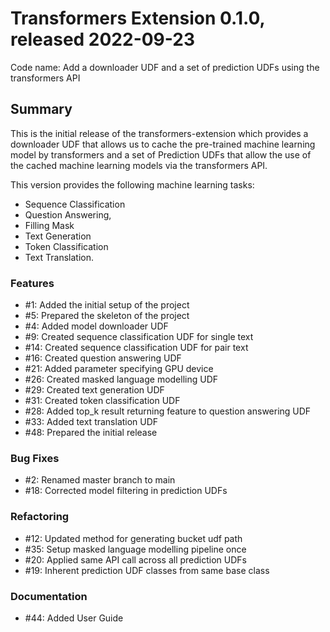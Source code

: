 # Transformers Extension 0.1.0, released 2022-09-23

Code name: Add a downloader UDF and a set of prediction UDFs using the transformers API


## Summary

This is the initial release of the transformers-extension which provides a 
downloader UDF that allows us to cache the pre-trained machine learning model 
by transformers and a set of Prediction UDFs that allow the use of the cached 
machine learning models via the transformers API.

This version provides the following machine learning tasks:

* Sequence Classification
* Question Answering, 
* Filling Mask
* Text Generation
* Token Classification
* Text Translation.

### Features

  - #1: Added the initial setup of the project
  - #5: Prepared the skeleton of the project
  - #4: Added model downloader UDF 
  - #9: Created sequence classification UDF for single text
  - #14: Created sequence classification UDF for pair text
  - #16: Created question answering UDF
  - #21: Added parameter specifying GPU device
  - #26: Created masked language modelling UDF
  - #29: Created text generation UDF
  - #31: Created token classification UDF
  - #28: Added top_k result returning feature to question answering UDF
  - #33: Added text translation UDF
  - #48: Prepared the initial release
  
### Bug Fixes

  - #2: Renamed master branch to main
  - #18: Corrected model filtering in prediction UDFs

### Refactoring

 - #12: Updated method for generating bucket udf path
 - #35: Setup masked language modelling pipeline once
 - #20: Applied same API call across all prediction UDFs
 - #19: Inherent prediction UDF classes from same base class

### Documentation

 - #44: Added User Guide

  